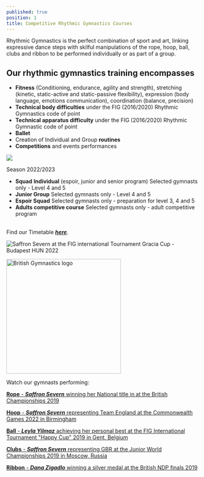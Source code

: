 ```yaml
---
published: true
position: 1
title: Competitive Rhythmic Gymnastics Courses
---
```

Rhythmic Gymnastics is the perfect combination of sport and art, linking expressive dance steps with skilful manipulations of the rope, hoop, ball, clubs and ribbon to be performed individually or as part of a group.

## Our rhythmic gymnastics training encompasses

* **Fitness** (Conditioning, endurance, agility and strength),
  stretching (kinetic, static-active and static-passive flexibility), expression (body language, emotions communication), coordination (balance, precision)
* **Technical body difficulties** under the FIG (2016/2020) Rhythmic Gymnastics code of point
* **Technical apparatus difficulty** under the FIG (2016/2020) Rhythmic Gymnastic code of point
* **Ballet**
* Creation of Individual and Group **routines**
* **Competitions** and events performances

![](/assets/img-20180513-wa0048.jpg)

Season 2022/2023

* **Squad** **Individual** (espoir, junior and senior program) Selected gymnasts only - Level 4 and 5
* **Junior Group** Selected gymnasts only - Level 4 and 5
* **Espoir Squad** Selected gymnasts only - preparation for level 3, 4 and 5
* **Adults competitive course** Selected gymnasts only - adult competitive program

\
Find our Timetable ***[here](https://www.rhythmicexcellence.london/timetable)***.

![Saffron Severn at the FIG international Tournament Gracia Cup - Budapest HUN 2022](/assets/screenshot-2023-10-02-at-12.47.05.png)

<img src="/assets/british-gymnastics-logo.png" alt="British Gymnastics logo" style="width:300px;border-radius:0;" />

Watch our gymnasts performing:

[**R﻿ope** - ***Saffron Severn*** winning her National title in at the British Championships 2019](https://www.youtube.com/watch?v=HL1YgOUJ4xw&t=20s)

[**H﻿oop** - ***Saffron Severn*** representing Team England at the Commonwealth Games 2022 in Birmingham](https://www.youtube.com/watch?v=Ifo9rw8c5nw&t=18s)

[**Ball** - ***Leyla Yilmaz*** achieving her personal best at the FIG International Tournament "Happy Cup" 2019 in Gent, Belgium](https://www.youtube.com/watch?v=GC6xiPcsHRg)

[**C﻿lubs** - ***Saffron Severn*** representing GBR at the Junior World Championships 2019 in Moscow, Russia](https://www.youtube.com/watch?v=bhr-MOC8bpg&t=17s)

[**R﻿ibbon** - ***Dana Zigadlo*** winning a silver medal at the British NDP finals 2019](https://www.youtube.com/watch?v=zy4KFiZsSxc)